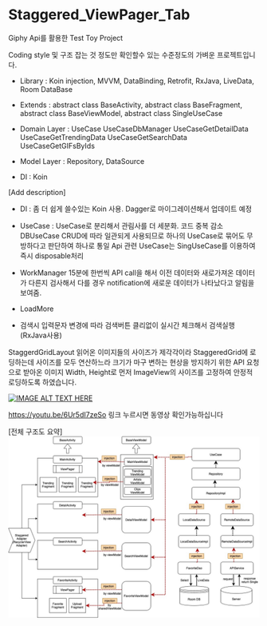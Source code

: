 # Staggered_ViewPager_Tab

Giphy Api를 활용한 Test Toy Project

Coding style 및 구조 잡는 것 정도만 확인할수 있는 수준정도의 가벼운 프로젝트입니다.

- Library : 
Koin injection,
MVVM, DataBinding,
Retrofit, RxJava,
LiveData, 
Room DataBase

- Extends :
abstract class BaseActivity,
abstract class BaseFragment,
abstract class BaseViewModel,
abstract class SingleUseCase

- Domain Layer : UseCase
UseCaseDbManager
UseCaseGetDetailData
UseCaseGetTrendingData
UseCaseGetSearchData
UseCaseGetGIFsByIds

- Model Layer :
Repository,
DataSource

- DI :
Koin



[Add description]
* DI :
좀 더 쉽게 쓸수있는 Koin 사용. Dagger로 마이그레이션해서 업데이트 예정

* UseCase :
UseCase로 분리해서 관림사를 더 세분화. 코드 중복 감소
DBUseCase CRUD에 따라 일관되게 사용되므로 하나의 UseCase로 묶어도 무방하다고 판단하여 하나로 통일
Api 관련 UseCase는 SingUseCase를 이용하여 즉시 disposable처리

* WorkManager
15분에 한번씩 API call을 해서 이전 데이터와 새로가져온 데이터가 다른지 검사해서
다를 경우 notification에 새로운 데이터가 나타났다고 알림을 보여줌.

* LoadMore
* 검색시 입력문자 변경에 따라 검색버튼 클리없이 실시간 체크해서 검색실행 (RxJava사용)

StaggerdGridLayout
읽어온 이미지들의 사이즈가 제각각이라 StaggeredGrid에 로딩하는데 사이즈를 모두 연산하느라 크기가 마구 변하는 현상을 방지하기 위한 
API 요청으로 받아온 이미지 Width, Height로 먼저 ImageView의 사이즈를 고정하여 안정적 로딩하도록 하였습니다.



[![IMAGE ALT TEXT HERE](https://img.youtube.com/vi/6Ur5dI7zeSo/0.jpg)](https://www.youtube.com/watch?v=6Ur5dI7zeSo)

https://youtu.be/6Ur5dI7zeSo
링크 누르시면 동영상 확인가능하십니다



[전체 구조도 요약]
![Alt text](https://github.com/CodingBot000/Staggered_ViewPager_Tab/blob/main/GiphyTestApp_v1.jpg?raw=true)

